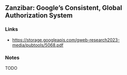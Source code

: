 ## Zanzibar: Google’s Consistent, Global Authorization System

### Links

* https://storage.googleapis.com/gweb-research2023-media/pubtools/5068.pdf

### Notes

TODO

